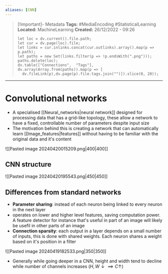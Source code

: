 ```yaml
---
aliases: [CNN]
---
```


> [!important]- Metadata
> **Tags:** #MediaEncoding #StatisticalLearning
> **Located:** MachineLearning
> **Created:** 26/12/2022 - 09:26
> ```dataviewjs
>let loc = dv.current().file.path;
>let cur = dv.page(loc).file;
>let links = cur.inlinks.concat(cur.outlinks).array().map(p => p.path);
>let paths = new Set(links.filter(p => !p.endsWith(".png")));
>paths.delete(loc);
>dv.table(["Connections",  "Tags"], dv.array(Array.from(paths)).map(p => [
>   dv.fileLink(p),dv.page(p).file.tags.join("")]).slice(0, 20));
> ```

___
# Convolutional networks
- A  specialised [[Neural_networks|neural network]] designed for processing data that has a grid-like topology, these allow a network to have a fixed, controllable number of parameters despite input size
- The motivation behind this is creating a network that can automatically learn [[Image_features|features]] without having to be familiar with the original data and it's content

![[Pasted image 20240420015209.png|400|400]]



## CNN structure 
![[Pasted image 20240420195543.png|450|450]]

## Differences from standard networks
- **Parameter sharing**: instead of each neuron being linked to every neuron in the next layer
- operates on lower and higher level features, saving computation power. A feature detector for instance that's useful in part of an image will likely be usefil in other parts of an image
- **Connection sparsity**: each output in a layer depends on a small number of inputs, this is done with shared weights. Each neuron shares a weight based on it's position in a filter 


![[Pasted image 20240419182533.png|350|350]]
- Generally while going deeper in a CNN, height and width tend to decline while number of channels increases ($H,W \downarrow  \implies C\uparrow$)
